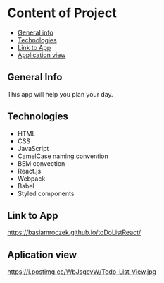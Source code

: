 # Content of Project
* [General info](#general-info)
* [Technologies](#technologies)
* [Link to App](#link)
* [Application view](#application-view)

## General Info
This app will help you plan your day.

## Technologies
<ul>
<li>HTML</li>
<li>CSS</li>
<li>JavaScript</li>
<li>CamelCase naming convention</li>
<li>BEM convection</li>
<li>React.js</li>
<li>Webpack</li>
<li>Babel</li>
<li>Styled components</li>
</ul>

## Link to App
https://basiamroczek.github.io/toDoListReact/

## Aplication view
https://i.postimg.cc/WbJsgcvW/Todo-List-View.jpg
